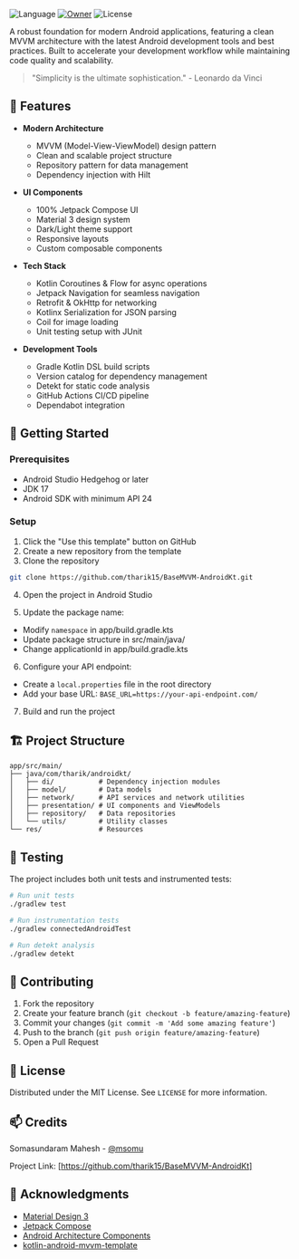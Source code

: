 ![Language](https://img.shields.io/github/languages/top/msomu/base-mvvm-android-kt?color=B125EA&logo=kotlin&style=social)
[![Owner](https://img.shields.io/badge/by-msomu-brightgreen?logo=github&style=social)](https://github.com/msomu)
![License](https://img.shields.io/github/license/msomu/base-mvvm-android-kt.svg?style=social)

A robust foundation for modern Android applications, featuring a clean MVVM architecture with the latest Android development tools and best practices. Built to accelerate your development workflow while maintaining code quality and scalability.

> "Simplicity is the ultimate sophistication." - Leonardo da Vinci

## 🎯 Features

- **Modern Architecture**
  - MVVM (Model-View-ViewModel) design pattern
  - Clean and scalable project structure
  - Repository pattern for data management
  - Dependency injection with Hilt

- **UI Components**
  - 100% Jetpack Compose UI
  - Material 3 design system
  - Dark/Light theme support
  - Responsive layouts
  - Custom composable components

- **Tech Stack**
  - Kotlin Coroutines & Flow for async operations
  - Jetpack Navigation for seamless navigation
  - Retrofit & OkHttp for networking
  - Kotlinx Serialization for JSON parsing
  - Coil for image loading
  - Unit testing setup with JUnit

- **Development Tools**
  - Gradle Kotlin DSL build scripts
  - Version catalog for dependency management
  - Detekt for static code analysis
  - GitHub Actions CI/CD pipeline
  - Dependabot integration

## 🚀 Getting Started

### Prerequisites
- Android Studio Hedgehog or later
- JDK 17
- Android SDK with minimum API 24

### Setup
1. Click the "Use this template" button on GitHub
2. Create a new repository from the template
3. Clone the repository
```bash
git clone https://github.com/tharik15/BaseMVVM-AndroidKt.git
```

4. Open the project in Android Studio

5. Update the package name:
  - Modify `namespace` in app/build.gradle.kts
  - Update package structure in src/main/java/
  - Change applicationId in app/build.gradle.kts

6. Configure your API endpoint:
  - Create a `local.properties` file in the root directory
  - Add your base URL: `BASE_URL=https://your-api-endpoint.com/`

7. Build and run the project

## 🏗️ Project Structure

```
app/src/main/
├── java/com/tharik/androidkt/
│   ├── di/           # Dependency injection modules
│   ├── model/        # Data models
│   ├── network/      # API services and network utilities
│   ├── presentation/ # UI components and ViewModels
│   ├── repository/   # Data repositories
│   └── utils/        # Utility classes
└── res/              # Resources
```

## 🧪 Testing

The project includes both unit tests and instrumented tests:

```bash
# Run unit tests
./gradlew test

# Run instrumentation tests
./gradlew connectedAndroidTest

# Run detekt analysis
./gradlew detekt
```

## 🤝 Contributing

1. Fork the repository
2. Create your feature branch (`git checkout -b feature/amazing-feature`)
3. Commit your changes (`git commit -m 'Add some amazing feature'`)
4. Push to the branch (`git push origin feature/amazing-feature`)
5. Open a Pull Request

## 📝 License

Distributed under the MIT License. See `LICENSE` for more information.

## 📫 Credits

Somasundaram Mahesh - [@msomu](https://github.com/msomu)

Project Link: [https://github.com/tharik15/BaseMVVM-AndroidKt]

## 🙏 Acknowledgments

- [Material Design 3](https://m3.material.io/)
- [Jetpack Compose](https://developer.android.com/jetpack/compose)
- [Android Architecture Components](https://developer.android.com/topic/architecture)
- [kotlin-android-mvvm-template](https://github.com/its-me-debk007/kotlin-android-mvvm-template)
